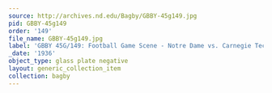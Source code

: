 ```yaml
---
source: http://archives.nd.edu/Bagby/GBBY-45g149.jpg
pid: GBBY-45g149
order: '149'
file_name: GBBY-45g149.jpg
label: 'GBBY 45G/149: Football Game Scene - Notre Dame vs. Carnegie Tech - 1936'
_date: '1936'
object_type: glass plate negative
layout: generic_collection_item
collection: bagby
---
```

